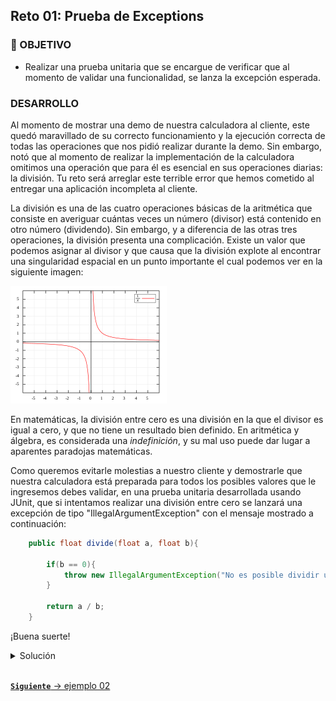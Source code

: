 ## Reto 01: Prueba de Exceptions

### 🎯 OBJETIVO

- Realizar una prueba unitaria que se encargue de verificar que al momento de validar una funcionalidad, se lanza la excepción esperada.

### DESARROLLO

Al momento de mostrar una demo de nuestra calculadora al cliente, este quedó maravillado de su correcto funcionamiento y la ejecución correcta de todas las operaciones que nos pidió realizar durante la demo. Sin embargo, notó que al momento de realizar la implementación de la calculadora omitimos una operación que para él es esencial en sus operaciones diarias: la división. Tu reto será arreglar este terrible error que hemos cometido al entregar una aplicación incompleta al cliente.

La división es una de las cuatro operaciones básicas de la aritmética que consiste en averiguar cuántas veces un número (divisor) está contenido en otro número (dividendo). Sin embargo, y a diferencia de las otras tres operaciones, la división presenta una complicación. Existe un valor que podemos asignar al divisor y que causa que la división explote al encontrar una singularidad espacial en un punto importante el cual podemos ver en la siguiente imagen:

![imagen](img/img_01.png)


En matemáticas, la división entre cero es una división en la que el divisor es igual a cero, y que no tiene un resultado bien definido. En aritmética y álgebra, es considerada una *indefinición*, y su mal uso puede dar lugar a aparentes paradojas matemáticas.

Como queremos evitarle molestias a nuestro cliente y demostrarle que nuestra calculadora está preparada para todos los posibles valores que le ingresemos debes validar, en una prueba unitaria desarrollada usando JUnit, que si intentamos realizar una división entre cero se lanzará una excepción de tipo "IllegalArgumentException" con el mensaje mostrado a continuación:


```java
    public float divide(float a, float b){

        if(b == 0){
            throw new IllegalArgumentException("No es posible dividir un valor entre 0");
        }

        return a / b;
    }
```

¡Buena suerte!


<details>
  <summary>Solución</summary>

Agregamos el método de prueba en la clase `CalculadoraTest` siguiendo la misma estructura que para el resto de los métodos:

```java

  @Test
  @DisplayName("Prueba división")
  void divideTest() {
    
  }
```

La solución al reto puede hacerse de dos formas. En la primera debemos hacerlo en dos pasos. Primero, usamos el método `assertThrows` para indicar que esperamos que la invocación al método `divide` lance una excepción. Este método recibe dos parámetros, en el primero debemos indicar la clase de la excepción. En el segundo parámetro usaremos una función lambda para realizar la invocación al método que estamos probando. El llamado a `assertThrows` regresará la excepción lanzada por el método:

```java
  @Test
  @DisplayName("Prueba división")
  void divideTest() {
  
    Throwable exception = assertThrows(IllegalArgumentException.class, () -> calculadora.divide(100, 0));

 }
```

El segundo paso consiste en obtener el mensaje (el texto) de la excepción para comprobar que es el mismo texto que estamos esperando. Por lo que la prueba completa queda de la siguiente forma:

```java
    @Test
    @DisplayName("Prueba división")
    void divideTest() {
        Throwable exception = assertThrows(IllegalArgumentException.class, () -> calculadora.divide(100, 0));

        assertEquals("No es posible dividir un valor entre 0", exception.getMessage());
    }
```

La segunda forma de implementar la solución nos permite usar una versión sobrecargada de `assertThrows` que recibe como tercer parámetro el mensaje que estamos esperando obtener:

```java
    @Test
    @DisplayName("Prueba división")
    void divideTest() {
        assertThrows(IllegalArgumentException.class, () -> calculadora.divide(100, 0), "No es posible dividir un valor entre 0");
    }
```

Al ejecutar la prueba anterior debes obtener el siguiente mensaje indicando que la prueba fue satisfactoria y que el cliente finalmente nos pagará por nuestra aplicación:

![imagen](img/img_02.png)


</details>


<br>

[**`Siguiente`** -> ejemplo 02](../Ejemplo-02/)